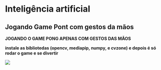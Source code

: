 # Inteligência artificial
## Jogando Game Pont com gestos da mãos

**JOGANDO O GAME PONG APENAS COM GESTOS DAS MÃOS**

**instale as bibliotedas (opencv, mediapip, numpy, e cvzone) e depois é só rodar o game e se divertir**

<img src="video.gif">